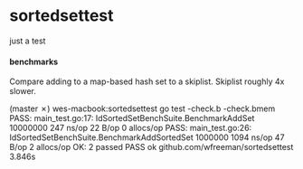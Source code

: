 sortedsettest
=============

just a test

#### benchmarks
Compare adding to a map-based hash set to a skiplist. Skiplist roughly 4x slower.

(master ✗) wes-macbook:sortedsettest go test -check.b -check.bmem
PASS: main_test.go:17: IdSortedSetBenchSuite.BenchmarkAddSet	10000000	       247 ns/op	      22 B/op	       0 allocs/op
PASS: main_test.go:26: IdSortedSetBenchSuite.BenchmarkAddSortedSet	 1000000	      1094 ns/op	      47 B/op	       2 allocs/op
OK: 2 passed
PASS
ok  	github.com/wfreeman/sortedsettest	3.846s
